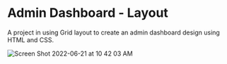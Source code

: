 # Admin Dashboard - Layout
A project in using Grid layout to create an admin dashboard design using HTML and CSS.

![Screen Shot 2022-06-21 at 10 42 03 AM](https://user-images.githubusercontent.com/95592670/174828111-97494f0c-2924-4738-bb77-224dad56adce.png)
